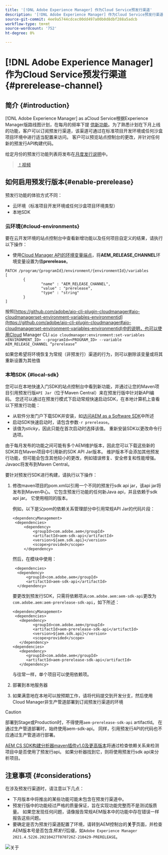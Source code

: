 ```yaml
---
title: '[!DNL Adobe Experience Manager] 作为Cloud Service预发行渠道'
description: '[!DNL Adobe Experience Manager] 作为Cloud Service预发行渠道'
source-git-commit: 4ee9a5744cdcec00dd497a00b0d8dbf288a5adcb
workflow-type: tm+mt
source-wordcount: '752'
ht-degree: 0%

---
```



# [!DNL Adobe Experience Manager] 作为Cloud Service预发行渠道  {#prerelease-channel}


## 简介 {#introduction}

[!DNL Adobe Experience Manager] as aCloud Service根据Experience Manager版路线图计划，在每月的频率下提 [供新功能](https://experienceleague.adobe.com/docs/experience-manager-release-information/aem-release-updates/update-releases-roadmap.html?lang=en#aem-as-cloud-service)。为了熟悉计划在下月上线的功能，客户可以订阅预发行渠道，该渠道可通过在标准项目开发环境或任何沙盒项目环境中进行适当配置来访问。 客户可以预览站点控制台的更改，并针对任何新的预发行API构建代码。

给定月份的预发行功能列表将发布在[月度发行说明](/help/release-notes/release-notes-cloud/release-notes-current.md)中。

>[！视频](/help/release-notes/assets/prerelease-overview.mp4)

## 如何启用预发行版本{#enable-prerelease}

预发行功能的体验方式不同：

* 云环境（标准项目开发环境或任何沙盒项目环境类型）
* 本地SDK

### 云环境{#cloud-environments}

要在云开发环境的站点控制台中查看新增功能以及任何项目自定义的结果，请执行以下操作：

* 使用[Cloud Manager API的环境变量端点](https://www.adobe.io/apis/experiencecloud/cloud-manager/api-reference.html#/Variables/patchEnvironmentVariables)，将&#x200B;**AEM_RELEASE_CHANNEL**&#x200B;环境变量设置为值&#x200B;**prerelease**。

```
PATCH /program/{programId}/environment/{environmentId}/variables
[
        {
                "name" : "AEM_RELEASE_CHANNEL",
                "value" : "prerelease",
                "type" : "string"
        }
]
```

按照[https://github.com/adobe/aio-cli-plugin-cloudmanager#aio-cloudmanagerset-environment-variables-environmentid](https://github.com/adobe/aio-cli-plugin-cloudmanager#aio-cloudmanagerset-environment-variables-environmentid)中的说明，也可以使用Cloud Manager CLI
```aio cloudmanager:environment:set-variables <ENVIRONMENT_ID> --programId=<PROGRAM_ID> --variable AEM_RELEASE_CHANNEL “prerelease”```


如果您希望将环境恢复为常规（非预发行）渠道的行为，则可以删除该变量或将其重新设置为其他值

### 本地SDK {#local-sdk}

您可以在本地快速入门SDK的站点控制台中看到新功能，并通过让您的Maven项目引用预发行版`API Jar`（位于Maven Central）来在预发行版中针对新API编码。 您还可以通过在预发行模式下启动常规快速启动SDK，在本地计算机上查看以下预发行功能：

* 从软件分发门户下载SDK并安装，如[访问AEM as a Software SDK](/help/implementing/developing/aem-as-a-cloud-service-sdk.md#accessing-the-aem-as-a-cloud-service-sdk.)中所述
* 启动SDK快速启动时，请包含参数`-r prerelease`。
* 该值为&#x200B;*sticky*，因此只能在首次启动时选择该值。 重新安装SDK以更改命令行选项。

由于每月发布的功能之间可能有多个AEM维护版本，因此您可以下载这些新的SDK并在Maven项目中引用新的SDK API Jar版本。 维护版本不会添加其他预发行功能，但可能会包含其他较小的更改，例如错误修复、安全修复和性能增强。
Javaoc将发布到Maven Central。

要针对预发行SDK进行构建，请执行以下操作：

1. 修改maven项目的pom.xml以引用一个不同的预发行sdk api jar，该api jar将发布到Maven中心。 它包含预发行功能的任何新Java api，并且依赖于sdk api jar。 它使用相同的版本。

   例如，以下是父pom的依赖关系管理部分中引用常规API Jar的代码片段：

   ```
   <dependencyManagement>
    <dependencies>
        <dependency>
            <groupId>com.adobe.aem</groupId>
            <artifactId>aem-sdk-api</artifactId>
            <version>${aem.sdk.api}</version>
            <scope>provided</scope>
        </dependency>
   ```

   然后，在模块中使用：

   ```
    <dependencies>
     <dependency>
         <groupId>com.adobe.aem</groupId>
         <artifactId>aem-sdk-api</artifactId>
     </dependency>
   ```

   要更改到预发行SDK，只需将依赖项从`com.adobe.aem:aem-sdk-api`更改为`com.adobe.aem:aem-prerelease-sdk-api`，如下所述：

   ```
   <dependencyManagement>
    <dependencies>
      <dependency>
            <groupId>com.adobe.aem</groupId>
            <artifactId>aem-prerelease-sdk-api</artifactId>
            <version>${aem.sdk.api}</version>
            <scope>provided</scope>
      </dependency>
   <dependencies>
      <dependency>
         <groupId>com.adobe.aem</groupId>
         <artifactId>aem-prerelease-sdk-api</artifactId>
      </dependency>
   ```

   与往常一样，单个项目可以使用依赖项。

1. 部署到本地服务器
1. 如果满意地在本地可以按预期工作，请将代码提交到开发分支，然后使用Cloud Manager非生产管道部署到订阅预发行渠道的环境

>[!CAUTION]
部署到Stage或Production时，不得使用`aem-prerelease-sdk-api` artifactId。 在通过生产管道部署时，始终使用aem-sdk-api。 同样，引用预发行API的代码也不应通过生产管道进行部署。

[AEM CS SDK构建分析器maven插件v1.0及更高版本](https://experienceleague.adobe.com/docs/experience-manager-core-components/using/developing/archetype/build-analyzer-maven-plugin.html?lang=en#developing)将通过检查依赖关系来检测项目中是否使用了预发行api。 如果分析器找到它，则将使用预发行sdk api来分析项目。

## 注意事项 {#considerations}

在涉及预发行渠道时，请注意以下几点：

* 下月版本中将推出的某些功能可能未包含在预发行渠道中。
* 预发行版中的功能经过严格的质量保证，旨在实现功能完整而不是测试版质量。 如果您发现任何问题，请像报告常规AEM版本中的功能中存在错误一样报告这些问题。
* 要确定是否为预发行渠道配置了环境，请转到AEM控制台的&#x200B;**关于**&#x200B;页面，并检查AEM版本号是否包含&#x200B;*预发行*&#x200B;后缀，如```Adobe Experience Manager 2021.4.5226.20210427T070726Z-210429-PRERELEASE```。

![关于](/help/release-notes/assets/about.png)
